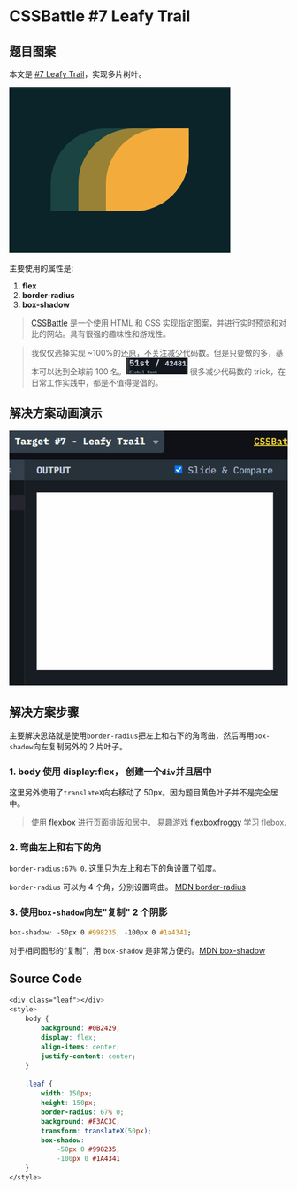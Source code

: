 # CSSBattle #7 Leafy Trail

## 题目图案

本文是 [#7 Leafy Trail](https://cssbattle.dev/play/7)，实现多片树叶。

![Leafy Trail](../img/7.png)

主要使用的属性是:

1. **flex**
2. **border-radius**
3. **box-shadow**

> [CSSBattle](https://cssbattle.dev/) 是一个使用 HTML 和 CSS 实现指定图案，并进行实时预览和对比的网站。具有很强的趣味性和游戏性。

> 我仅仅选择实现 ~100%的还原，不关注减少代码数。但是只要做的多，基本可以达到全球前 100 名。![score](../img/rank2.jpg)
> 很多减少代码数的 trick，在日常工作实践中，都是不值得提倡的。

## 解决方案动画演示

![Missing Slice GIF](../img/7.gif)

## 解决方案步骤

主要解决思路就是使用`border-radius`把左上和右下的角弯曲，然后再用`box-shadow`向左复制另外的 2 片叶子。

### 1. body 使用 display:flex， 创建一个`div`并且居中

这里另外使用了`translateX`向右移动了 50px。因为题目黄色叶子并不是完全居中。

> 使用 [flexbox](https://css-tricks.com/snippets/css/a-guide-to-flexbox/) 进行页面排版和居中。 易趣游戏 [flexboxfroggy](http://flexboxfroggy.com/) 学习 flebox.

### 2. 弯曲左上和右下的角

`border-radius:67% 0`. 这里只为左上和右下的角设置了弧度。

`border-radius` 可以为 4 个角，分别设置弯曲。 [MDN border-radius](https://developer.mozilla.org/zh-CN/docs/Web/CSS/border-radius)

### 3. 使用`box-shadow`向左"复制" 2 个阴影

```css
box-shadow: -50px 0 #998235, -100px 0 #1a4341;
```

对于相同图形的“复制”，用 `box-shadow` 是非常方便的。[MDN box-shadow](https://developer.mozilla.org/zh-CN/docs/Web/CSS/box-shadow)

## Source Code

```CSS
<div class="leaf"></div>
<style>
    body {
        background: #0B2429;
        display: flex;
        align-items: center;
        justify-content: center;
    }

    .leaf {
        width: 150px;
        height: 150px;
        border-radius: 67% 0;
        background: #F3AC3C;
        transform: translateX(50px);
        box-shadow:
            -50px 0 #998235,
            -100px 0 #1A4341
    }
</style>
```
